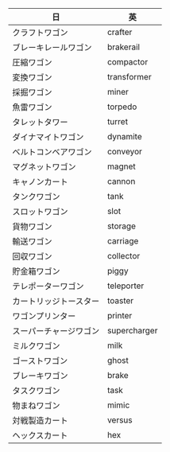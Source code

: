 | 日                     | 英           |
| ---------------------- | ------------ |
| クラフトワゴン         | crafter      |
| ブレーキレールワゴン   | brakerail    |
| 圧縮ワゴン             | compactor    |
| 変換ワゴン             | transformer  |
| 採掘ワゴン             | miner        |
| 魚雷ワゴン             | torpedo      |
| タレットタワー         | turret       |
| ダイナマイトワゴン     | dynamite     |
| ベルトコンベアワゴン   | conveyor     |
| マグネットワゴン       | magnet       |
| キャノンカート         | cannon       |
| タンクワゴン           | tank         |
| スロットワゴン         | slot         |
| 貨物ワゴン             | storage      |
| 輸送ワゴン             | carriage     |
| 回収ワゴン             | collector    |
| 貯金箱ワゴン           | piggy        |
| テレポーターワゴン     | teleporter   |
| カートリッジトースター | toaster      |
| ワゴンプリンター       | printer      |
| スーパーチャージワゴン | supercharger |
| ミルクワゴン           | milk         |
| ゴーストワゴン         | ghost        |
| ブレーキワゴン         | brake        |
| タスクワゴン           | task         |
| 物まねワゴン           | mimic        |
| 対戦製造カート         | versus       |
| ヘックスカート         | hex          |